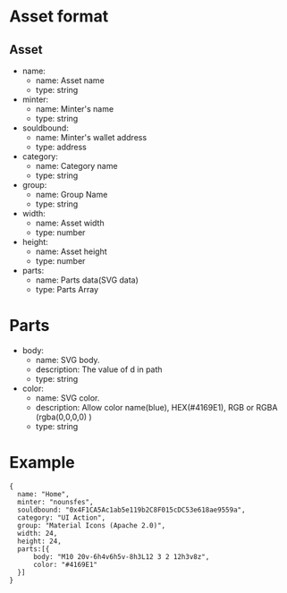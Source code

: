 # Asset format

## Asset

- name:
  - name: Asset name
  - type: string
- minter:
  - name: Minter's name
  - type: string
- souldbound:
  - name: Minter's wallet address
  - type: address
- category:
  - name: Category name
  - type: string
- group:
  - name: Group Name
  - type: string
- width:
  - name: Asset width
  - type: number
- height:
  - name: Asset height
  - type: number
- parts:
  - name: Parts data(SVG data)
  - type: Parts Array

# Parts
- body:
  - name: SVG body.
  - description: The value of d in path
  - type: string
- color:
  - name: SVG color. 
  - description: Allow color name(blue), HEX(#4169E1), RGB or RGBA (rgba(0,0,0,0) )
  - type: string


# Example
```
{
  name: "Home",
  minter: "nounsfes",
  souldbound: "0x4F1CA5Ac1ab5e119b2C8F015cDC53e618ae9559a",
  category: "UI Action",
  group: "Material Icons (Apache 2.0)",
  width: 24,
  height: 24,
  parts:[{
      body: "M10 20v-6h4v6h5v-8h3L12 3 2 12h3v8z",
      color: "#4169E1"
  }]
}
```
